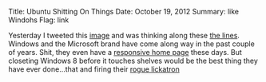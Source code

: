 Title: Ubuntu Shitting On Things
Date: October 19, 2012
Summary: like Windohs
Flag: link

Yesterday I tweeted this [image][1] and was thinking along these [the
lines][2]. Windows and the Microsoft brand have come along way in the
past couple of years. Shit, they even have a [responsive home page][3]
these days. But closeting Windows 8 before it touches shelves would be the
best thing they have ever done...that and firing their [rogue
lickatron][4]

[1]: http://mlkshk.com/p/KEYA
[2]: http://youtu.be/hVrLloM1Al8
[3]: http://paravelinc.com/work/microsoft.php
[4]: http://scm-l3.technorati.com/11/01/31/25951/steve-ballmer.jpg
